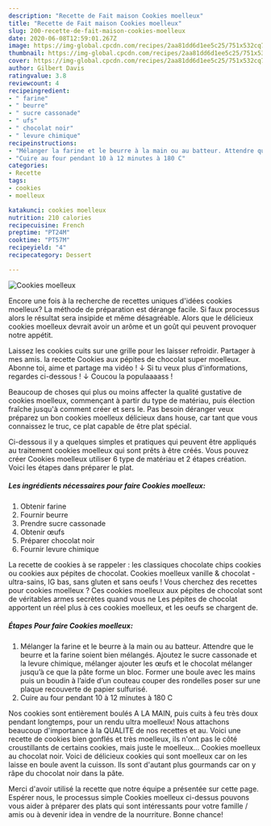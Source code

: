 ```yaml
---
description: "Recette de Fait maison Cookies moelleux"
title: "Recette de Fait maison Cookies moelleux"
slug: 200-recette-de-fait-maison-cookies-moelleux
date: 2020-06-08T12:59:01.267Z
image: https://img-global.cpcdn.com/recipes/2aa81dd6d1ee5c25/751x532cq70/cookies-moelleux-photo-principale-de-la-recette.jpg
thumbnail: https://img-global.cpcdn.com/recipes/2aa81dd6d1ee5c25/751x532cq70/cookies-moelleux-photo-principale-de-la-recette.jpg
cover: https://img-global.cpcdn.com/recipes/2aa81dd6d1ee5c25/751x532cq70/cookies-moelleux-photo-principale-de-la-recette.jpg
author: Gilbert Davis
ratingvalue: 3.8
reviewcount: 4
recipeingredient:
- " farine"
- " beurre"
- " sucre cassonade"
- " ufs"
- " chocolat noir"
- " levure chimique"
recipeinstructions:
- "Mélanger la farine et le beurre à la main ou au batteur. Attendre que le beurre et la farine soient bien mélangés. Ajoutez le sucre cassonade et la levure chimique, mélanger ajouter les œufs et le chocolat mélanger jusqu’à ce que la pâte forme un bloc. Former une boule avec les mains puis un boudin à l’aide d’un couteau couper des rondelles poser sur une plaque recouverte de papier sulfurisé."
- "Cuire au four pendant 10 à 12 minutes à 180 C"
categories:
- Recette
tags:
- cookies
- moelleux

katakunci: cookies moelleux 
nutrition: 210 calories
recipecuisine: French
preptime: "PT24M"
cooktime: "PT57M"
recipeyield: "4"
recipecategory: Dessert

---
```



![Cookies moelleux](https://img-global.cpcdn.com/recipes/2aa81dd6d1ee5c25/751x532cq70/cookies-moelleux-photo-principale-de-la-recette.jpg)

Encore une fois à la recherche de recettes uniques d'idées cookies moelleux? La méthode de préparation est dérange facile. Si faux processus alors le résultat sera insipide et même désagréable. Alors que le délicieux cookies moelleux devrait avoir un arôme et un goût qui peuvent provoquer notre appétit.

Laissez les cookies cuits sur une grille pour les laisser refroidir. Partager à mes amis. la recette Cookies aux pépites de chocolat super moelleux. Abonne toi, aime et partage ma vidéo ! ↓ Si tu veux plus d&#39;informations, regardes ci-dessous ! ↓ Coucou la populaaaass !

Beaucoup de choses qui plus ou moins affecter la qualité gustative de cookies moelleux, commençant à partir du type de matériau, puis élection fraîche jusqu'à comment créer et sers le. Pas besoin déranger veux préparez un bon cookies moelleux délicieux dans house, car tant que vous connaissez le truc, ce plat capable de être plat spécial.


Ci-dessous il y a quelques simples et pratiques qui peuvent être appliqués au traitement cookies moelleux qui sont prêts à être créés. Vous pouvez créer Cookies moelleux utiliser 6 type de matériau et 2 étapes création. Voici les étapes dans préparer le plat.

<!--inarticleads1-->

##### Les ingrédients nécessaires pour faire Cookies moelleux:

1. Obtenir  farine
1. Fournir  beurre
1. Prendre  sucre cassonade
1. Obtenir  œufs
1. Préparer  chocolat noir
1. Fournir  levure chimique


La recette de cookies à se rappeler : les classiques chocolate chips cookies ou cookies aux pépites de chocolat. Cookies moelleux vanille &amp; chocolat - ultra-sains, IG bas, sans gluten et sans oeufs ! Vous cherchez des recettes pour cookies moelleux ? Ces cookies moelleux aux pépites de chocolat sont de véritables armes secrètes quand vous ne Les pépites de chocolat apportent un réel plus à ces cookies moelleux, et les oeufs se chargent de. 

<!--inarticleads2-->

##### Étapes Pour faire Cookies moelleux:

1. Mélanger la farine et le beurre à la main ou au batteur. Attendre que le beurre et la farine soient bien mélangés. Ajoutez le sucre cassonade et la levure chimique, mélanger ajouter les œufs et le chocolat mélanger jusqu’à ce que la pâte forme un bloc. Former une boule avec les mains puis un boudin à l’aide d’un couteau couper des rondelles poser sur une plaque recouverte de papier sulfurisé.
1. Cuire au four pendant 10 à 12 minutes à 180 C


Nos cookies sont entièrement boulés A LA MAIN, puis cuits à feu très doux pendant longtemps, pour un rendu ultra moelleux! Nous attachons beaucoup d&#39;importance à la QUALITE de nos recettes et au. Voici une recette de cookies bien gonflés et très moelleux, ils n&#39;ont pas le côté croustillants de certains cookies, mais juste le moelleux… Cookies moelleux au chocolat noir. Voici de délicieux cookies qui sont moelleux car on les laisse en boule avent la cuisson. Ils sont d&#39;autant plus gourmands car on y râpe du chocolat noir dans la pâte. 


Merci d'avoir utilisé la recette que notre équipe a présentée sur cette page. Espérer nous, le processus simple Cookies moelleux ci-dessus pouvons vous aider à préparer des plats qui sont intéressants pour votre famille / amis ou à devenir idea in vendre de la nourriture. Bonne chance!

